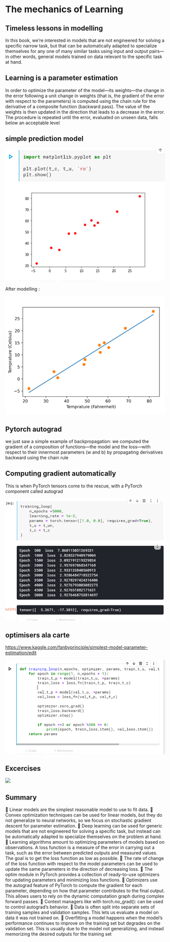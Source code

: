# The mechanics of Learning

## Timeless lessons in modelling

In this book, we’re interested in models that are not engineered for solving a specific narrow task, but that can be automatically adapted to specialize themselves for
any one of many similar tasks using input and output pairs—in other words, general
models trained on data relevant to the specific task at hand. 

## Learning is a parameter estimation

In order to optimize the parameter of the model—its weights—the change in
the error following a unit change in weights (that is, the gradient of the error with
respect to the parameters) is computed using the chain rule for the derivative of a
composite function (backward pass). The value of the weights is then updated in the
direction that leads to a decrease in the error. The procedure is repeated until the
error, evaluated on unseen data, falls below an acceptable level

## simple prediction model

![](prediction.png)

After modelling :

![](prediction_f.png)


## Pytorch autograd

we just saw a simple example of backpropagation: we computed the gradient of a composition of functions—the model and the loss—with
respect to their innermost parameters (w and b) by propagating derivatives backward
using the chain rule

## Computing gradient automatically

This is when PyTorch tensors come to the rescue, with a PyTorch component called
autograd

![](autograd.png)

## optimisers ala carte

https://www.kaggle.com/fanbyprinciple/simplest-model-parameter-estimation/edit

![](training_loop.png)

## Excercises 

![](exercises.png)

## Summary

 Linear models are the simplest reasonable model to use to fit data.
 Convex optimization techniques can be used for linear models, but they do not
generalize to neural networks, so we focus on stochastic gradient descent for
parameter estimation.
 Deep learning can be used for generic models that are not engineered for solving a specific task, but instead can be automatically adapted to specialize themselves on the problem at hand.
 Learning algorithms amount to optimizing parameters of models based on
observations. A loss function is a measure of the error in carrying out a task,
such as the error between predicted outputs and measured values. The goal is
to get the loss function as low as possible.
 The rate of change of the loss function with respect to the model parameters
can be used to update the same parameters in the direction of decreasing loss.
 The optim module in PyTorch provides a collection of ready-to-use optimizers
for updating parameters and minimizing loss functions.
 Optimizers use the autograd feature of PyTorch to compute the gradient for
each parameter, depending on how that parameter contributes to the final output. This allows users to rely on the dynamic computation graph during complex forward passes.
 Context managers like with torch.no_grad(): can be used to control autograd’s behavior.
 Data is often split into separate sets of training samples and validation samples.
This lets us evaluate a model on data it was not trained on.
 Overfitting a model happens when the model’s performance continues to
improve on the training set but degrades on the validation set. This is usually
due to the model not generalizing, and instead memorizing the desired outputs
for the training set